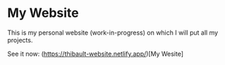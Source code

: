 # My Website

This is my personal website (work-in-progress) on which I will put all my projects.

See it now: (https://thibault-website.netlify.app/)[My Wesite]
